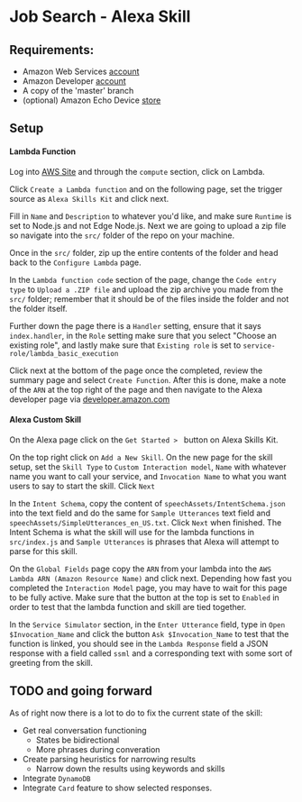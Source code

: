 # Job Search - Alexa Skill  

## Requirements:

- Amazon Web Services [account](aws.amazon.com)
- Amazon Developer [account](developer.amazon.com)
- A copy of the 'master' branch
- (optional) Amazon Echo Device [store](https://www.amazon.com/Amazon-Echo-Alexa-Family/b/ref=s9_acss_bw_cg_ODSAuCC_md1_w?node=9818047011&pf_rd_m=ATVPDKIKX0DER&pf_rd_s=merchandised-search-4&pf_rd_r=C7RCQSRX2B6QS6FFDXCN&pf_rd_t=101&pf_rd_p=1fec0ff0-871a-4fdf-a454-66aab26aa38c&pf_rd_i=9818047011#compare)

## Setup
#### Lambda Function
Log into [AWS Site](aws.amazon.com) and through the `compute` section, click on Lambda.

Click `Create a Lambda function` and on the following page, set the trigger source as `Alexa Skills Kit` and click next.

Fill in `Name` and `Description` to whatever you'd like, and make sure `Runtime` is set to Node.js and not Edge Node.js. Next we are going to upload a zip file so navigate into the `src/` folder of the repo on your machine.

Once in the `src/` folder, zip up the entire contents of the folder and head back to the `Configure Lambda` page.

In the `Lambda function code` section of the page, change the `Code entry type` to `Upload a .ZIP file` and upload the zip archive you made from the `src/` folder; remember that it should be of the files inside the folder and not the folder itself.

Further down the page there is a `Handler` setting, ensure that it says `index.handler`, in the `Role` setting make sure that you select "Choose an existing role", and lastly make sure that `Existing role` is set to `service-role/lambda_basic_execution`

Click next at the bottom of the page once the completed, review the summary page and select `Create Function`. After this is done, make a note of the `ARN` at the top right of the page and then navigate to the Alexa developer page via [developer.amazon.com](developer.amazon.com)


#### Alexa Custom Skill

On the Alexa page click on the `Get Started > ` button on Alexa Skills Kit.

On the top right click on `Add a New Skill`. On the new page for the skill setup, set the `Skill Type` to `Custom Interaction model`, `Name` with whatever name you want to call your service, and `Invocation Name` to what you want users to say to start the skill.  Click `Next`

In the `Intent Schema`, copy the content of `speechAssets/IntentSchema.json` into the text field and do the same for `Sample Utterances` text field and `speechAssets/SimpleUtterances_en_US.txt`. Click `Next` when finished. The Intent Schema is what the skill will use for the lambda functions in `src/index.js` and `Sample Utterances` is phrases that Alexa will attempt to parse for this skill.

On the `Global Fields` page copy the `ARN` from your lambda into the `AWS Lambda ARN (Amazon Resource Name)` and click next.  Depending how fast you completed the `Interaction Model` page, you may have to wait for this page to be fully active. Make sure that the button at the top is set to `Enabled` in order to test that the lambda function and skill are tied together.

In the `Service Simulator` section, in the `Enter Utterance` field, type in `Open $Invocation_Name` and click the button `Ask $Invocation_Name` to test that the function is linked, you should see in the `Lambda Response` field a JSON response with a field called `ssml` and a corresponding text with some sort of greeting from the skill.


## TODO and going forward

As of right now there is a lot to do to fix the current state of the skill:
- Get real conversation functioning
	- States be bidirectional
	- More phrases during converation
- Create parsing heuristics for narrowing results
	- Narrow down the results using keywords and skills
- Integrate `DynamoDB`
- Integrate `Card` feature to show selected responses.
